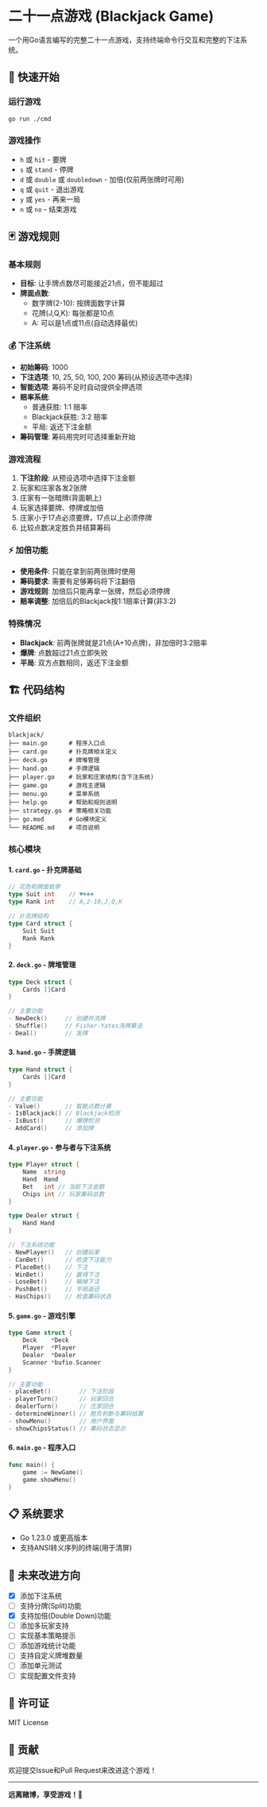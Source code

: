 # 二十一点游戏 (Blackjack Game)

一个用Go语言编写的完整二十一点游戏，支持终端命令行交互和完整的下注系统。

## 🚀 快速开始

### 运行游戏
```bash
go run ./cmd
```

### 游戏操作
- `h` 或 `hit` - 要牌
- `s` 或 `stand` - 停牌
- `d` 或 `double` 或 `doubledown` - 加倍(仅前两张牌时可用)  
- `q` 或 `quit` - 退出游戏
- `y` 或 `yes` - 再来一局
- `n` 或 `no` - 结束游戏

## 🃏 游戏规则

### 基本规则
- **目标**: 让手牌点数尽可能接近21点，但不能超过
- **牌面点数**:
  - 数字牌(2-10): 按牌面数字计算
  - 花牌(J,Q,K): 每张都是10点
  - A: 可以是1点或11点(自动选择最优)

### 💰 下注系统
- **初始筹码**: 1000
- **下注选项**: 10, 25, 50, 100, 200 筹码(从预设选项中选择)
- **智能选项**: 筹码不足时自动提供全押选项
- **赔率系统**:
  - 普通获胜: 1:1 赔率
  - Blackjack获胜: 3:2 赔率
  - 平局: 返还下注金额
- **筹码管理**: 筹码用完时可选择重新开始

### 游戏流程
1. **下注阶段**: 从预设选项中选择下注金额
2. 玩家和庄家各发2张牌
3. 庄家有一张暗牌(背面朝上)
4. 玩家选择要牌、停牌或加倍
5. 庄家小于17点必须要牌，17点以上必须停牌
6. 比较点数决定胜负并结算筹码

### ⚡ 加倍功能
- **使用条件**: 只能在拿到前两张牌时使用
- **筹码要求**: 需要有足够筹码将下注翻倍
- **游戏规则**: 加倍后只能再拿一张牌，然后必须停牌
- **赔率调整**: 加倍后的Blackjack按1:1赔率计算(非3:2)

### 特殊情况
- **Blackjack**: 前两张牌就是21点(A+10点牌)，非加倍时3:2赔率
- **爆牌**: 点数超过21点立即失败
- **平局**: 双方点数相同，返还下注金额

## 🏗️ 代码结构

### 文件组织

```
blackjack/
├── main.go      # 程序入口点
├── card.go      # 扑克牌相关定义
├── deck.go      # 牌堆管理
├── hand.go      # 手牌逻辑
├── player.go    # 玩家和庄家结构(含下注系统)
├── game.go      # 游戏主逻辑
├── menu.go      # 菜单系统
├── help.go      # 帮助和规则说明
├── strategy.go  # 策略相关功能
├── go.mod       # Go模块定义
└── README.md    # 项目说明
```

### 核心模块

#### 1. `card.go` - 扑克牌基础
```go
// 花色和牌面枚举
type Suit int    // ♥♦♣♠
type Rank int    // A,2-10,J,Q,K

// 扑克牌结构
type Card struct {
    Suit Suit
    Rank Rank
}
```

#### 2. `deck.go` - 牌堆管理
```go
type Deck struct {
    Cards []Card
}

// 主要功能
- NewDeck()     // 创建并洗牌
- Shuffle()     // Fisher-Yates洗牌算法
- Deal()        // 发牌
```

#### 3. `hand.go` - 手牌逻辑
```go
type Hand struct {
    Cards []Card
}

// 主要功能
- Value()       // 智能点数计算
- IsBlackjack() // Blackjack检测
- IsBust()      // 爆牌检测
- AddCard()     // 添加牌
```

#### 4. `player.go` - 参与者与下注系统
```go
type Player struct {
    Name  string
    Hand  Hand
    Bet   int // 当前下注金额
    Chips int // 玩家筹码总数
}

type Dealer struct {
    Hand Hand
}

// 下注系统功能
- NewPlayer()   // 创建玩家
- CanBet()      // 检查下注能力
- PlaceBet()    // 下注
- WinBet()      // 赢得下注
- LoseBet()     // 输掉下注
- PushBet()     // 平局返还
- HasChips()    // 检查筹码状态
```

#### 5. `game.go` - 游戏引擎
```go
type Game struct {
    Deck    *Deck
    Player  *Player
    Dealer  *Dealer
    Scanner *bufio.Scanner
}

// 主要功能
- placeBet()        // 下注阶段
- playerTurn()      // 玩家回合
- dealerTurn()      // 庄家回合
- determineWinner() // 胜负判断与筹码结算
- showMenu()        // 用户界面
- showChipsStatus() // 筹码状态显示
```

#### 6. `main.go` - 程序入口
```go
func main() {
    game := NewGame()
    game.showMenu()
}
```

## 📋 系统要求

- Go 1.23.0 或更高版本
- 支持ANSI转义序列的终端(用于清屏)

## 🎯 未来改进方向

- [x] 添加下注系统
- [ ] 支持分牌(Split)功能
- [x] 支持加倍(Double Down)功能
- [ ] 添加多玩家支持
- [ ] 实现基本策略提示
- [ ] 添加游戏统计功能
- [ ] 支持自定义牌堆数量
- [ ] 添加单元测试
- [ ] 实现配置文件支持

## 📝 许可证

MIT License

## 🤝 贡献

欢迎提交Issue和Pull Request来改进这个游戏！

---

**远离赌博，享受游戏！🎉** 